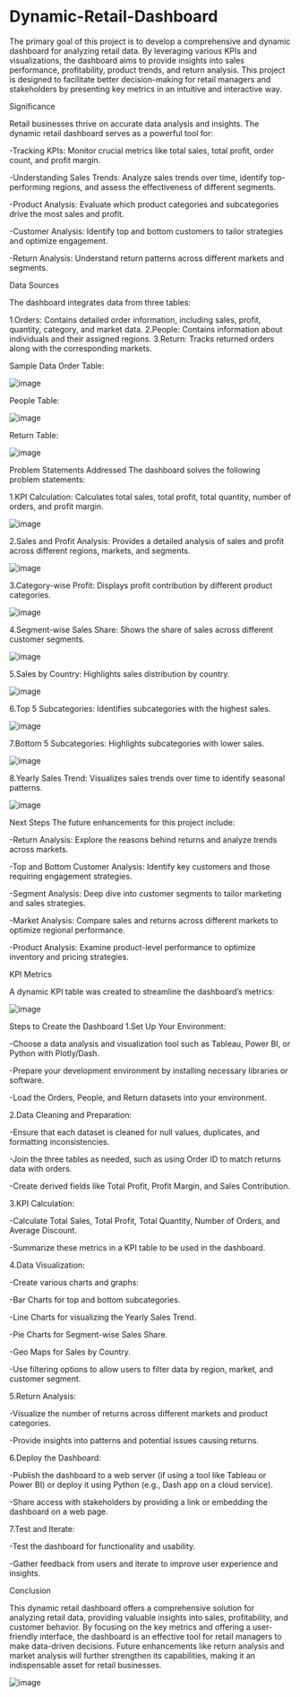 # Dynamic-Retail-Dashboard
The primary goal of this project is to develop a comprehensive and dynamic dashboard for analyzing retail data. By leveraging various KPIs and visualizations, the dashboard aims to provide insights into sales performance, profitability, product trends, and return analysis. This project is designed to facilitate better decision-making for retail managers and stakeholders by presenting key metrics in an intuitive and interactive way.

Significance

Retail businesses thrive on accurate data analysis and insights. The dynamic retail dashboard serves as a powerful tool for:

-Tracking KPIs: Monitor crucial metrics like total sales, total profit, order count, and profit margin.

-Understanding Sales Trends: Analyze sales trends over time, identify top-performing regions, and assess the effectiveness of different segments.

-Product Analysis: Evaluate which product categories and subcategories drive the most sales and profit.

-Customer Analysis: Identify top and bottom customers to tailor strategies and optimize engagement.

-Return Analysis: Understand return patterns across different markets and segments.

Data Sources

The dashboard integrates data from three tables:

1.Orders: Contains detailed order information, including sales, profit, quantity, category, and market data.
2.People: Contains information about individuals and their assigned regions.
3.Return: Tracks returned orders along with the corresponding markets.

Sample Data
Order Table:

![image](https://github.com/user-attachments/assets/4a359d24-5376-480d-b68c-b3320301d5a8)



People Table:

![image](https://github.com/user-attachments/assets/a0a016d2-0246-427e-b2ae-340c4f3404ad)


Return Table:

![image](https://github.com/user-attachments/assets/be0fde37-d079-49bb-ab9c-f94ca63415c6)


Problem Statements Addressed
The dashboard solves the following problem statements:

1.KPI Calculation: Calculates total sales, total profit, total quantity, number of orders, and profit margin.

![image](https://github.com/user-attachments/assets/00bc7911-4c6b-4089-b767-ef5de691df60)

2.Sales and Profit Analysis: Provides a detailed analysis of sales and profit across different regions, markets, and segments.

![image](https://github.com/user-attachments/assets/19c76258-965a-474e-89d9-43c9265ee96c)

3.Category-wise Profit: Displays profit contribution by different product categories.

![image](https://github.com/user-attachments/assets/3028fe96-cb97-40d3-829f-1e982c3c5425)

4.Segment-wise Sales Share: Shows the share of sales across different customer segments.

![image](https://github.com/user-attachments/assets/dab2dc21-1c84-4a3d-9887-718854b7cc3c)

5.Sales by Country: Highlights sales distribution by country.

![image](https://github.com/user-attachments/assets/ff9d129d-67a7-4e22-bacf-8123afa4f1b0)

6.Top 5 Subcategories: Identifies subcategories with the highest sales.

![image](https://github.com/user-attachments/assets/b6a499f8-b8ee-45b2-a4ea-a62c99435329)

7.Bottom 5 Subcategories: Highlights subcategories with lower sales.

![image](https://github.com/user-attachments/assets/5c69afe1-36fe-42b3-821d-9c38d6387d0a)

8.Yearly Sales Trend: Visualizes sales trends over time to identify seasonal patterns.

![image](https://github.com/user-attachments/assets/d74358c9-6de0-4a3e-8c6d-72e5f1ad39cf)

Next Steps
The future enhancements for this project include:

-Return Analysis: Explore the reasons behind returns and analyze trends across markets.

-Top and Bottom Customer Analysis: Identify key customers and those requiring engagement strategies.

-Segment Analysis: Deep dive into customer segments to tailor marketing and sales strategies.

-Market Analysis: Compare sales and returns across different markets to optimize regional performance.

-Product Analysis: Examine product-level performance to optimize inventory and pricing strategies.

KPI Metrics

A dynamic KPI table was created to streamline the dashboard’s metrics:


![image](https://github.com/user-attachments/assets/8cce665d-47c7-4204-b75f-d6ee37e4a322)

Steps to Create the Dashboard
1.Set Up Your Environment:

-Choose a data analysis and visualization tool such as Tableau, Power BI, or Python with Plotly/Dash.

-Prepare your development environment by installing necessary libraries or software.

-Load the Orders, People, and Return datasets into your environment.

2.Data Cleaning and Preparation:

-Ensure that each dataset is cleaned for null values, duplicates, and formatting inconsistencies.

-Join the three tables as needed, such as using Order ID to match returns data with orders.

-Create derived fields like Total Profit, Profit Margin, and Sales Contribution.

3.KPI Calculation:

-Calculate Total Sales, Total Profit, Total Quantity, Number of Orders, and Average Discount.

-Summarize these metrics in a KPI table to be used in the dashboard.

4.Data Visualization:

-Create various charts and graphs:

-Bar Charts for top and bottom subcategories.

-Line Charts for visualizing the Yearly Sales Trend.

-Pie Charts for Segment-wise Sales Share.

-Geo Maps for Sales by Country.

-Use filtering options to allow users to filter data by region, market, and customer segment.

5.Return Analysis:

-Visualize the number of returns across different markets and product categories.

-Provide insights into patterns and potential issues causing returns.

6.Deploy the Dashboard:

-Publish the dashboard to a web server (if using a tool like Tableau or Power BI) or deploy it using Python (e.g., Dash app on a cloud service).

-Share access with stakeholders by providing a link or embedding the dashboard on a web page.

7.Test and Iterate:

-Test the dashboard for functionality and usability.

-Gather feedback from users and iterate to improve user experience and insights.


Conclusion

This dynamic retail dashboard offers a comprehensive solution for analyzing retail data, providing valuable insights into sales, profitability, and customer behavior. By focusing on the key metrics and offering a user-friendly interface, the dashboard is an effective tool for retail managers to make data-driven decisions. Future enhancements like return analysis and market analysis will further strengthen its capabilities, making it an indispensable asset for retail businesses.

![image](https://github.com/user-attachments/assets/e2176133-5f6d-4ce6-ba33-e5e26941e629)











